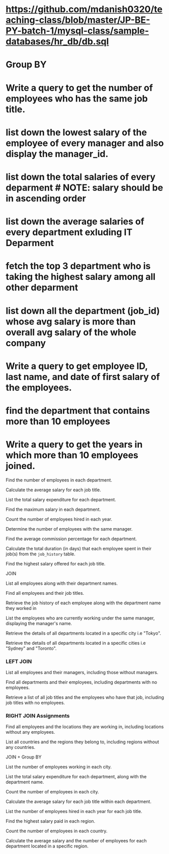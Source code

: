 # https://github.com/mdanish0320/teaching-class/blob/master/JP-BE-PY-batch-1/mysql-class/sample-databases/hr_db/db.sql

# Group BY

# Write a query to get the number of employees who has the same job title.
# list down the lowest salary of the employee of every manager and also display the manager_id.
# list down the total salaries of every deparment # NOTE: salary should be in ascending order
# list down the average salaries of every department exluding IT Deparment
# fetch the top 3 department who is taking the highest salary among all other deparment
# list down all the department (job_id) whose avg salary is more than overall avg salary of the whole company
# Write a query to get employee ID, last name, and date of first salary of the employees.
# find the department that contains more than 10 employees
# Write a query to get the years in which more than 10 employees joined.

Find the number of employees in each department.

Calculate the average salary for each job title.

List the total salary expenditure for each department.

Find the maximum salary in each department.

Count the number of employees hired in each year.

Determine the number of employees with the same manager.

Find the average commission percentage for each department.

Calculate the total duration (in days) that each employee spent in their job(s) from the `job_history` table.

Find the highest salary offered for each job title.


JOIN

List all employees along with their department names.

Find all employees and their job titles.


Retrieve the job history of each employee along with the department name they worked in

List the employees who are currently working under the same manager, displaying the manager's name.

Retrieve the details of all departments located in a specific city i.e "Tokyo".

Retrieve the details of all departments located in a specific cities i.e "Sydney" and "Toronto".

### LEFT JOIN

List all employees and their managers, including those without managers.

Find all departments and their employees, including departments with no employees.

Retrieve a list of all job titles and the employees who have that job, including job titles with no employees.

### RIGHT JOIN Assignments
Find all employees and the locations they are working in, including locations without any employees.

List all countries and the regions they belong to, including regions without any countries.


JOIN + Group BY

List the number of employees working in each city.

List the total salary expenditure for each department, along with the department name.

Count the number of employees in each city.

Calculate the average salary for each job title within each department.

List the number of employees hired in each year for each job title.

Find the highest salary paid in each region.

Count the number of employees in each country.

Calculate the average salary and the number of employees for each department located in a specific region.
